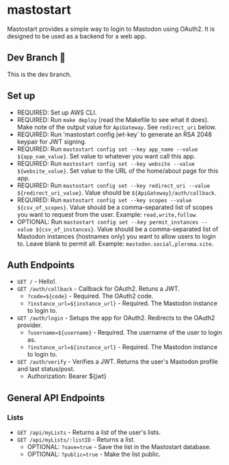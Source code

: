 # mastostart
Mastostart provides a simple way to login to Mastodon using OAuth2. It is designed to be used as a backend for a web app.

## Dev Branch 🎉
This is the dev branch.

## Set up
- REQUIRED: Set up AWS CLI.
- REQUIRED: Run `make deploy` (read the Makefile to see what it does). Make note of the output value for `ApiGateway`. See `redirect_uri` below.
- REQUIRED: Run 'mastostart config jwt-key` to generate an RSA 2048 keypair for JWT signing.
- REQUIRED: Run `mastostart config set --key app_name --value ${app_nam_value}`. Set value to whatever you want call this app.
- REQUIRED: Run `mastostart config set --key website --value ${website_value}`. Set value to the URL of the home/about page for this app.
- REQUIRED: Run `mastostart config set --key redirect_uri --value ${redirect_uri_value}`. Value should be `${ApiGateway}/auth/callback`.
- REQUIRED: Run `mastostart config set --key scopes --value ${csv_of_scopes}`. Value should be a comma-separated list of scopes you want to request from the user. Example: `read,write,follow`.
- OPTIONAL: Run `mastostart config set --key permit_instances --value ${csv_of_instances}`. Value should be a comma-separated list of Mastodon instances (hostnames only) you want to allow users to login to. Leave blank to permit all. Example: `mastodon.social,pleroma.site`.

## Auth Endpoints
- `GET /` - Hello!.
- `GET /auth/callback` - Callback for OAuth2. Retuns a JWT.
  - `?code=${code}` - Required. The OAuth2 code.
  - `?instance_url=${instance_url}` - Required. The Mastodon instance to login to.
- `GET /auth/login` - Setups the app for OAuth2. Redirects to the OAuth2 provider.
  - `?username=${username}` - Required. The username of the user to login as.
  - `?instance_url=${instance_url}` - Required. The Mastodon instance to login to.
- `GET /auth/verify` - Verifies a JWT. Returns the user's Mastodon profile and last status/post.
  - Authorization: Bearer ${jwt}

## General API Endpoints
### Lists
- `GET /api/myLists` - Returns a list of the user's lists.
- `GET /api/myLists/:listID` - Returns a list.
  - OPTIONAL: `?save=true` - Save the list in the Mastostart database.
  - OPTIONAL: `?public=true` - Make the list public.